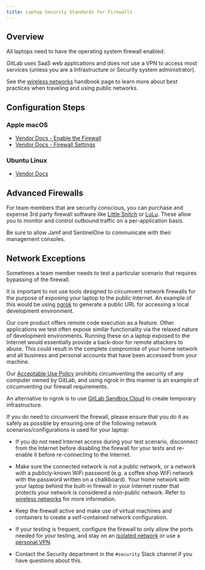 ```yaml
---
title: Laptop Security Standards for Firewalls
---
```


## Overview

All laptops need to have the operating system firewall enabled.

GitLab uses SaaS web applications and does not use a VPN to access most services (unless you are a Infrastructure or Security system administrator).

See the [wireless networks](/handbook/security/corporate/services/laptops/security/networks) handbook page to learn more about best practices when traveling and using public networks.

## Configuration Steps

### Apple macOS

- [Vendor Docs - Enable the Firewall](https://support.apple.com/guide/mac-help/block-connections-to-your-mac-with-a-firewall-mh34041/mac)
- [Vendor Docs - Firewall Settings](https://support.apple.com/guide/mac-help/change-firewall-settings-on-mac-mh11783/mac)

### Ubuntu Linux

- [Vendor Docs](https://ubuntu.com/server/docs/firewalls)

## Advanced Firewalls

For team members that are security conscious, you can purchase and expense 3rd party firewall software like [Little Snitch](https://www.obdev.at/products/littlesnitch/index.html) or [LuLu](https://objective-see.org/products/lulu.html). These allow you to monitor and control outbound traffic on a per-application basis.

Be sure to allow Jamf and SentinelOne to communicate with their management consoles.

<!-- TODO: Add link to SentinelOne agent troubleshooting offline -->

## Network Exceptions

Sometimes a team member needs to test a particular scenario that requires bypassing of the firewall.

It is important to not use tools designed to circumvent network firewalls for the purpose of exposing your laptop to the public Internet. An example of this would be using [ngrok](https://ngrok.com/) to generate a public URL for accessing a local development environment.

Our core product offers remote code execution as a feature. Other applications we test often expose similar functionality via the relaxed nature of development environments. Running these on a laptop exposed to the Internet would essentially provide a back-door for remote attackers to abuse. This could result in the complete compromise of your home network and all business and personal accounts that have been accessed from your machine.

Our [Acceptable Use Policy](/handbook/people-group/acceptable-use-policy/) prohibits circumventing the security of any computer owned by GitLab, and using ngrok in this manner is an example of circumventing our firewall requirements.

An alternative to ngrok is to use [GitLab Sandbox Cloud](/handbook/infrastructure-standards/realms/sandbox/#how-to-get-started) to create temporary infrastructure.

If you do need to circumvent the firewall, please ensure that you do it as safely as possible by ensuring one of the following network scenarios/configurations is used for your laptop:

- If you do not need Internet access during your test scenario, disconnect from the Internet before disabling the firewall for your tests and re-enable it before re-connecting to the Internet.

- Make sure the connected network is not a public network, or a network with a publicly-known WiFi password (e.g. a coffee shop WiFi network with the password written on a chalkboard). Your home network with your laptop behind the built-in firewall in your Internet router that protects your network is considered a non-public network. Refer to [wireless networks](/handbook/security/network-isolation/) for more information.

- Keep the firewall active and make use of virtual machines and containers to create a self-contained network configuration.

- If your testing is frequent, configure the firewall to only allow the ports needed for your testing, and stay on an [isolated network](/handbook/security/network-isolation/) or use a [personal VPN](/handbook/tools-and-tips/personal-vpn/).

- Contact the Security department in the `#security` Slack channel if you have questions about this.
